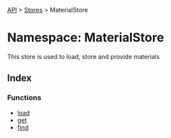 [API](../../../../API.md) > [Stores](../../index.md) > MaterialStore

# Namespace: MaterialStore

This store is used to load, store and provide materials

## Index

### Functions

-   [load](functions/function.load.md)
-   [get](functions/function.get.md)
-   [find](functions/function.find.md)
